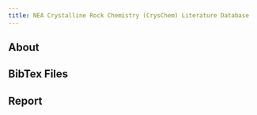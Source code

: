 ```yaml
---
title: NEA Crystalline Rock Chemistry (CrysChem) Literature Database
---
```

About
---
BibTex Files
---
Report 
---

